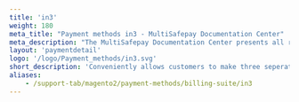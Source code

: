 ```yaml
---
title: 'in3'
weight: 180
meta_title: "Payment methods in3 - MultiSafepay Documentation Center"
meta_description: "The MultiSafepay Documentation Center presents all relevant information about our Plugins and API. You can also find support pages for Payment Methods, Tools and General Questions as well as the contact details of our Support and Integration Teams."
layout: 'paymentdetail'
logo: '/logo/Payment_methods/in3.svg' 
short_description: 'Conveniently allows customers to make three seperate payments for a single purcase'
aliases:
    - /support-tab/magento2/payment-methods/billing-suite/in3
---
```

